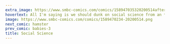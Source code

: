 ```yaml
---
extra_image: https://www.smbc-comics.com/comics/158947035320200514after.png
hovertext: All I'm saying is we should dunk on social science from an *educated* place of disdain.
image: https://www.smbc-comics.com/comics/1589470234-20200514.png
next_comic: hamster
prev_comic: babies-3
title: Social Science
---
```


